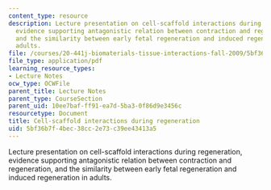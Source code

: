 ```yaml
---
content_type: resource
description: Lecture presentation on cell-scaffold interactions during regeneration,
  evidence supporting antagonistic relation between contraction and regeneration,
  and the similarity between early fetal regeneration and induced regeneration in
  adults.
file: /courses/20-441j-biomaterials-tissue-interactions-fall-2009/5bf36b7f4bec38cc2e73c39ee43413a5_MIT20_441JF09_lec12_iy.pdf
file_type: application/pdf
learning_resource_types:
- Lecture Notes
ocw_type: OCWFile
parent_title: Lecture Notes
parent_type: CourseSection
parent_uid: 10ee7baf-ff91-ea7d-5ba3-0f86d9e3456c
resourcetype: Document
title: Cell-scaffold interactions during regeneration
uid: 5bf36b7f-4bec-38cc-2e73-c39ee43413a5
---
```

Lecture presentation on cell-scaffold interactions during regeneration, evidence supporting antagonistic relation between contraction and regeneration, and the similarity between early fetal regeneration and induced regeneration in adults.

